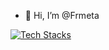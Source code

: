 - 👋 Hi, I’m @Frmeta

<!---
Frmeta/Frmeta is a ✨ special ✨ repository because its `README.md` (this file) appears on your GitHub profile.
You can click the Preview link to take a look at your changes.
--->

[![Tech Stacks](https://skillicons.dev/icons?i=godot,unity,git,github,gitlab,idea,visualstudio,vscode,django,docker,flutter,gcp,gradle,spring,jquery,postgres,postman,supabase,tailwind,windows,html,css,js,java,cs,cpp,py,rust,notion,figma
)](https://skillicons.dev)
